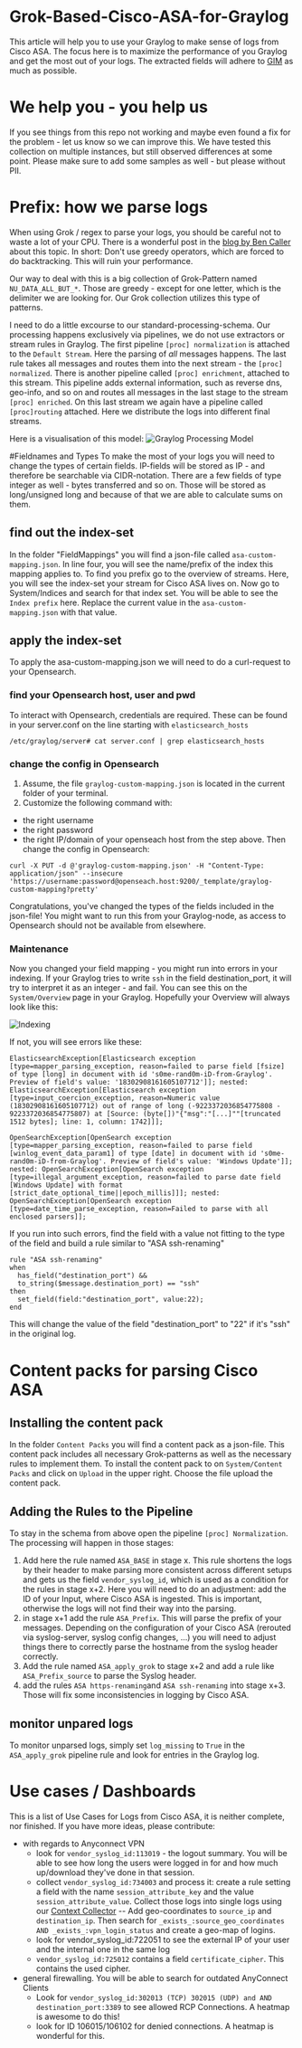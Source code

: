 # Grok-Based-Cisco-ASA-for-Graylog
This article will help you to use your Graylog to make sense of logs from Cisco ASA.
The focus here is to maximize the performance of you Graylog and get the most out of your logs. The extracted fields will adhere to [GIM](https://schema.graylog.org/en/stable/) as much as possible. 

# We help you - you help us
If you see things from this repo not working and maybe even found a fix for the problem - let us know so we can improve this. We have tested this collection on multiple instances, but still observed differences at some point. Please make sure to add some samples as well - but please without PII.
	

# Prefix: how we parse logs
When using Grok / regex to parse your logs, you should be careful not to waste a lot of your CPU. There is a wonderful post in the [blog by Ben Caller](https://blog.doyensec.com/2021/03/11/regexploit.html) about this topic. In short: Don't use greedy operators, which are forced to do backtracking. This will ruin your performance.

Our way to deal with this is a big collection of Grok-Pattern named ```NU_DATA_ALL_BUT_*```. Those are greedy - except for one letter, which is the delimiter we are looking for. Our Grok collection utilizes this type of patterns.

I need to do a little excourse to our standard-processing-schema. Our processing happens exclusively via pipelines, we do not use extractors or stream rules in Graylog.
The first pipeline ```[proc] normalization``` is attached to the ```Default Stream```. Here the parsing of _all_ messages happens. The last rule takes all messages and routes them into the next stream - the ```[proc] normalized```. There is another pipeline called ```[proc] enrichment```, attached to this stream. This pipeline adds external information, such as reverse dns, geo-info, and so on and routes all messages in the last stage to the stream ```[proc] enriched```. On this last stream we again have a pipeline called ```[proc]routing``` attached. Here we distribute the logs into different final streams.

Here is a visualisation of this model:
![Graylog Processing Model](Images/Processing-Model.png)

#Fieldnames and Types
To make the most of your logs you will need to change the types of certain fields. IP-fields will be stored as IP - and therefore be searchable via CIDR-notation. There are a few fields of type integer as well - bytes transferred and so on. Those will be stored as long/unsigned long and because of that we are able to calculate sums on them.

## find out the index-set
In the folder "FieldMappings" you will find a json-file called ```asa-custom-mapping.json```. In line four, you will see the name/prefix of the index this mapping applies to. To find you prefix go to the overview of streams. Here, you will see the index-set your stream for Cisco ASA lives on. Now go to System/Indices and search for that index set. You will be able to see the ```Index prefix``` here. Replace the current value in the ```asa-custom-mapping.json``` with that value.

## apply the index-set
To apply the asa-custom-mapping.json we will need to do a curl-request to your Opensearch. 

### find your Opensearch host, user and pwd
To interact with Opensearch, credentials are required. These can be found in your server.conf on the line starting with ```elasticsearch_hosts```
```
/etc/graylog/server# cat server.conf | grep elasticsearch_hosts
```

### change the config in Opensearch
1) Assume, the file ```graylog-custom-mapping.json``` is located in the current folder of your terminal.
2) Customize the following command with: 
* the right username
* the right password
* the right IP/domain of your openseach host
from the step above. Then change the config in Opensearch:
```
curl -X PUT -d @'graylog-custom-mapping.json' -H "Content-Type: application/json" --insecure 'https://username:password@openseach.host:9200/_template/graylog-custom-mapping?pretty'
```
Congratulations, you've changed the types of the fields included in the json-file! You might want to run this from your Graylog-node, as access to Opensearch should not be available from elsewhere. 

### Maintenance
Now you changed your field mapping - you might run into errors in your indexing. If your Graylog tries to write ```ssh``` in the field destination_port, it will try to interpret it as an integer - and fail. You can see this on the ```System/Overview``` page in your Graylog. Hopefully your Overview will always look like this:

![Indexing](Images/Indexing_Error.png)

If not, you will see errors like these:
```
ElasticsearchException[Elasticsearch exception [type=mapper_parsing_exception, reason=failed to parse field [fsize] of type [long] in document with id 's0me-rand0m-iD-from-Graylog'. Preview of field's value: '18302908161605107712']]; nested: ElasticsearchException[Elasticsearch exception [type=input_coercion_exception, reason=Numeric value (18302908161605107712) out of range of long (-9223372036854775808 - 9223372036854775807) at [Source: (byte[])"{"msg":"[...]""[truncated 1512 bytes]; line: 1, column: 1742]]];

OpenSearchException[OpenSearch exception [type=mapper_parsing_exception, reason=failed to parse field [winlog_event_data_param1] of type [date] in document with id 's0me-rand0m-iD-from-Graylog'. Preview of field's value: 'Windows Update']]; nested: OpenSearchException[OpenSearch exception [type=illegal_argument_exception, reason=failed to parse date field [Windows Update] with format [strict_date_optional_time||epoch_millis]]]; nested: OpenSearchException[OpenSearch exception [type=date_time_parse_exception, reason=Failed to parse with all enclosed parsers]];
```
If you run into such errors, find the field with a value not fitting to the type of the field and build a rule similar to "ASA ssh-renaming"

```
rule "ASA ssh-renaming"
when
  has_field("destination_port") &&
  to_string($message.destination_port) == "ssh"
then
  set_field(field:"destination_port", value:22);
end
```
This will change the value of the field "destination_port" to "22" if it's "ssh" in the original log.


# Content packs for parsing Cisco ASA
## Installing the content pack
In the folder ```Content Packs``` you will find a content pack as a json-file. This content pack includes all necessary Grok-patterns as well as the necessary rules to implement them.
To install the content pack to on ```System/Content Packs``` and click on ```Upload``` in the upper right. Choose the file upload the content pack.

## Adding the Rules to the Pipeline
To stay in the schema from above open the pipeline ```[proc] Normalization```. The processing will happen in those stages:
1) Add here the rule named ```ASA_BASE``` in stage x. This rule shortens the logs by their header to make parsing more consistent across different setups and gets us the field ```vendor_syslog_id```, which is used as a condition for the rules in stage x+2. Here you will need to do an adjustment: add the ID of your Input, where Cisco ASA is ingested. This is important, otherwise the logs will not find their way into the parsing.
2) in stage x+1 add the rule ```ASA_Prefix```. This will parse the prefix of your messages. Depending on the configuration of your Cisco ASA (rerouted via syslog-server, syslog config changes, ...) you will need to adjust things there to correctly parse the hostname from the syslog header correctly. 
3) Add the rule named ```ASA_apply_grok``` to stage x+2 and add a rule like ```ASA_Prefix_source``` to parse the Syslog header.
4) add the rules ```ASA https-renaming```and ```ASA ssh-renaming``` into stage x+3. Those will fix some inconsistencies in logging by Cisco ASA.

## monitor unpared logs
To monitor unparsed logs, simply set ```log_missing``` to ```True``` in the ```ASA_apply_grok``` pipeline rule and look for entries in the Graylog log. 


# Use cases / Dashboards
This is a list of Use Cases for Logs from Cisco ASA, it is neither complete, nor finished. If you have more ideas, please contribute:
* with regards to Anyconnect VPN
  * look for ```vendor_syslog_id:113019``` - the logout summary. You will be able to see how long the users were logged in for and how much up/download they've done in that session.
  * collect ```vendor_syslog_id:734003``` and process it: create a rule setting a field with the name ```session_attribute_key``` and the value ```session_attribute_value```. Collect those logs into single logs using our [Context Collector](https://github.com/NetUSE-AG/graylog-plugin-context-collector) 
  -- Add geo-coordinates to ```source_ip``` and ```destination_ip```. Then search for ```_exists_:source_geo_coordinates AND _exists_:vpn_login_status``` and create a geo-map of logins.
  * look for vendor_syslog_id:722051 to see the external IP of your user and the internal one in the same log
  * ```vendor_syslog_id:725012``` contains a field ```certificate_cipher```. This contains the used cipher.
* general firewalling. You will be able to search for outdated AnyConnect Clients 
  * Look for ```vendor_syslog_id:302013 (TCP) 302015 (UDP) and AND destination_port:3389``` to see allowed RCP Connections. A heatmap is awesome to do this!
  * look for ID 106015/106102 for denied connections. A heatmap is wonderful for this.



